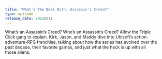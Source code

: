 ```yaml
---
title: "What’s The Deal With: Assassin’s Creed?"
type: episode
release_date: 20210311
---
```

What’s an Assassin’s Creed? Who’s an Assassin’s Creed? Allow the Triple Click gang to explain. Kirk, Jason, and Maddy dive into Ubisoft’s action-adventure-RPG franchise, talking about how the series has evolved over the past decade, their favorite games, and just what the heck is up with all those aliens.